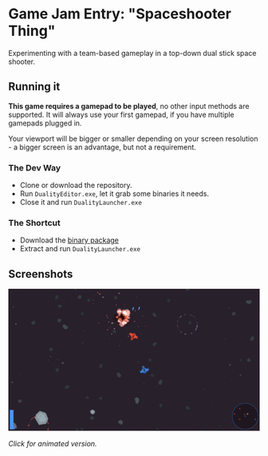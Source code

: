 # Game Jam Entry: "Spaceshooter Thing"

Experimenting with a team-based gameplay in a top-down dual stick space shooter.

## Running it

**This game requires a gamepad to be played**, no other input methods are supported. It will always use your first gamepad, if you have multiple gamepads plugged in.

Your viewport will be bigger or smaller depending on your screen resolution - a bigger screen is an advantage, but not a requirement.

### The Dev Way

- Clone or download the repository.
- Run `DualityEditor.exe`, let it grab some binaries it needs.
- Close it and run `DualityLauncher.exe`

### The Shortcut

- Download the [binary package](https://github.com/ilexp/bmj2017-12/raw/master/Download.zip)
- Extract and run `DualityLauncher.exe`

## Screenshots

[![](Screenshot1.png)](https://gfycat.com/FlawlessMeagerIntermediateegret)

_Click for animated version._
